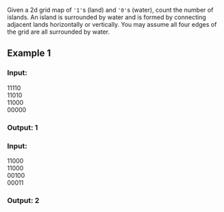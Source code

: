 Given a 2d grid map of `'1'`s (land) and `'0'`s (water), count the number
of islands. An island is surrounded by water and is formed by connecting adjacent
lands horizontally or vertically. You may assume all four edges of the grid are all 
surrounded by water.

## Example 1

### Input:
11110  
11010  
11000  
00000  

### Output: 1

### Input:
11000  
11000  
00100  
00011  

### Output: 2
